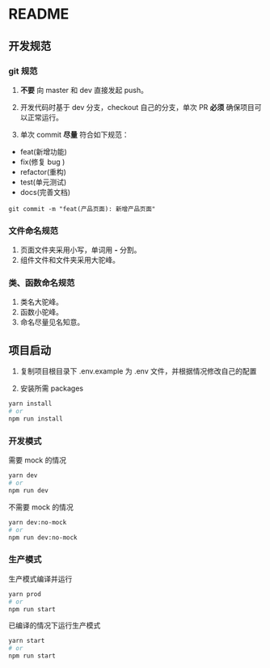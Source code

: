 # README

## 开发规范

### git 规范

1. **不要** 向 master 和 dev 直接发起 push。

2. 开发代码时基于 dev 分支，checkout 自己的分支，单次 PR **必须** 确保项目可以正常运行。

3. 单次 commit **尽量** 符合如下规范：

- feat(新增功能)
- fix(修复 bug )
- refactor(重构)
- test(单元测试)
- docs(完善文档)

```
git commit -m "feat(产品页面): 新增产品页面"
```

### 文件命名规范

1. 页面文件夹采用小写，单词用 **-** 分割。
2. 组件文件和文件夹采用大驼峰。

### 类、函数命名规范

1. 类名大驼峰。
2. 函数小驼峰。
3. 命名尽量见名知意。

## 项目启动

1. 复制项目根目录下 .env.example 为 .env 文件，并根据情况修改自己的配置

2. 安装所需 packages

```bash
yarn install
# or
npm run install
```

### 开发模式

需要 mock 的情况

```bash
yarn dev
# or
npm run dev
```

不需要 mock 的情况

```bash
yarn dev:no-mock
# or
npm run dev:no-mock
```

### 生产模式

生产模式编译并运行

```bash
yarn prod
# or
npm run start
```

已编译的情况下运行生产模式

```bash
yarn start
# or
npm run start
```
